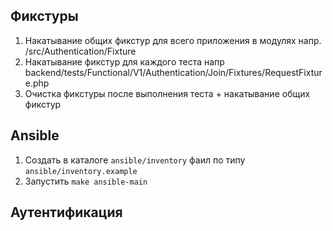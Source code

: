 ## Фикстуры

1. Накатывание общих фикстур для всего приложения в модулях напр. /src/Authentication/Fixture
2. Накатывание фикстур для каждого теста напр backend/tests/Functional/V1/Authentication/Join/Fixtures/RequestFixture.php
3. Очистка фикстуры после выполнения теста + накатывание общих фикстур

## Ansible

1. Создать в каталоге `ansible/inventory` фаил по типу `ansible/inventory.example`
2. Запустить `make ansible-main`

## Аутентификация
